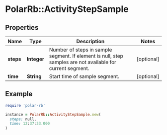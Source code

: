 # PolarRb::ActivityStepSample

## Properties

| Name | Type | Description | Notes |
| ---- | ---- | ----------- | ----- |
| **steps** | **Integer** | Number of steps in sample segment. If element is null, step samples are not available for current segment. | [optional] |
| **time** | **String** | Start time of sample segment. | [optional] |

## Example

```ruby
require 'polar-rb'

instance = PolarRb::ActivityStepSample.new(
  steps: null,
  time: 12:37:33.000
)
```

